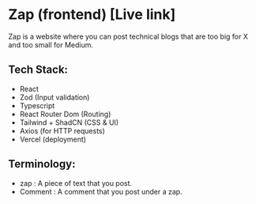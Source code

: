 
# Zap (frontend) [Live link]
Zap is a website where you can post technical blogs that are too big for X and too small for Medium.

## Tech Stack:
- React 
- Zod (Input validation)
- Typescript
- React Router Dom (Routing)
- Tailwind + ShadCN (CSS & UI)
- Axios (for HTTP requests)
- Vercel (deployment)

## Terminology:
- zap : A piece of text that you post.
- Comment : A comment that you post under a zap.
